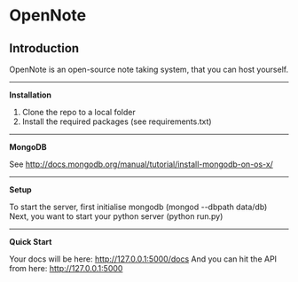 OpenNote
========

Introduction
--------------------------------------

OpenNote is an open-source note taking system, that you can host yourself.

--------------------------------------
__Installation__

1. Clone the repo to a local folder
2. Install the required packages (see requirements.txt)

--------------------------------------
__MongoDB__

See http://docs.mongodb.org/manual/tutorial/install-mongodb-on-os-x/

--------------------------------------
__Setup__

To start the server, first initialise mongodb (mongod --dbpath data/db)
Next, you want to start your python server (python run.py)


--------------------------------------
__Quick Start__

Your docs will be here: http://127.0.0.1:5000/docs
And you can hit the API from here: http://127.0.0.1:5000